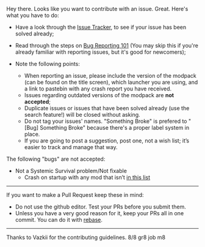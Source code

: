 Hey there. Looks like you want to contribute with an issue. Great. Here's what you have to do:
* Have a look through the [Issue Tracker](https://github.com/UndeadZeratul/SystemicSurvival/issues), to see if your issue has been solved already;
* Read through the steps on [Bug Reporting 101](http://vazkii.us/br101/) (You may skip this if you're already familiar with reporting issues, but it's good for newcomers);

* Note the following points:
  * When reporting an issue, please include the version of the modpack (can be found on the title screen), which launcher you are using, and a link to pastebin with any crash report you have received.
  * Issues regarding outdated versions of the modpack are **not accepted**;
  * Duplicate issues or issues that have been solved already (use the search feature!) will be closed without asking.
  * Do not tag your issues' names. "Something Broke" is prefered to "[Bug] Something Broke"  because there's a proper label system in place.
  * If you are going to post a suggestion, post one, not a wish list; it’s easier to track and manage that way.

The following "bugs" are not accepted:
* Not a Systemic Survival problem/Not fixable
  * Crash on startup with any mod that isn’t [in this list](https://github.com/UndeadZeratul/SystemicSurvival/blob/master/Versions.md)

---

If you want to make a Pull Request keep these in mind:
* Do not use the github editor. Test your PRs before you submit them.
* Unless you have a very good reason for it, keep your PRs all in one commit. You can do it with [rebase](https://git-scm.com/docs/git-rebase).

---

Thanks to Vazkii for the contributing guidelines. 8/8 gr8 job m8
